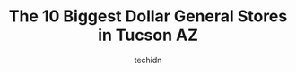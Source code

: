 ---
layout: ampstory
image: https://i0.wp.com/www.depkes.org/wp-content/uploads/2023/06/dollar-general-0-in-tucson-az-1685966472.jpeg?resize=640,853
author: techidn
featured: false
description: Discover the impressive array of Dollar General options in Tucson AZ, where you can find 10 of the largest Dollar General establishments in the area. From renowned classics to hidden gems, T
title: The 10 Biggest Dollar General Stores in Tucson AZ
cover:
   title: The 10 Biggest Dollar General Stores in Tucson AZ
   subtitle: Rickpate
   background: https://www.depkes.org/wp-content/uploads/2023/06/dollar-general-0-in-tucson-az-1685966472.jpeg

pages: 
 - layout: thirds
   top: <h1>#1 Dollar General</h1>
   bottom: "<p>This dollar general stays topped off amongst the shelves. Some dont but this one is always stocked and clean and the people that work here are awesome.</p>"
   background: https://www.depkes.org/wp-content/uploads/2023/06/dollar-general-1-in-tucson-az-1685966473.jpeg
   backgroundblur: true
 - layout: thirds
   top: <h1>#2 Dollar General</h1>
   bottom: "<p>5697 S Alvernon Way, Tucson, AZ 85706, United States</p>"
   background: https://www.depkes.org/wp-content/uploads/2023/06/dollar-general-2-in-tucson-az-1685966473.jpeg
   cta:
      link: https://www.depkes.org/blog/the-10-biggest-dollar-general-stores-in-tucson-az/
      text: The 10 Biggest Dollar General Stores in Tucson AZ
 - layout: thirds
   top: <h1>#3 Dollar General</h1>
   bottom: "<p>1742 W Ruthrauff Rd, Tucson, AZ 85705, United States</p>"
   background: https://www.depkes.org/wp-content/uploads/2023/06/dollar-general-3-in-tucson-az-1685966474.jpeg
   cta:
      link: https://www.depkes.org/blog/the-10-biggest-dollar-general-stores-in-tucson-az/
      text: The 10 Biggest Dollar General Stores in Tucson AZ
 - layout: thirds
   top: <h1>#4 Dollar General</h1>
   bottom: "<p>945 E 22nd St, Tucson, AZ 85713, United States</p>"
   background: https://images.unsplash.com/photo-1614648718611-0635f29016cb?ixlib=rb-4.0.3&ixid=MnwxMjA3fDB8MHxwaG90by1wYWdlfHx8fGVufDB8fHx8&auto=format&fit=crop&w=640&h=853&q=80
   cta:
      link: https://www.depkes.org/blog/the-10-biggest-dollar-general-stores-in-tucson-az/
      text: The 10 Biggest Dollar General Stores in Tucson AZ
 - layout: thirds
   top: <h1>#5 Dollar General</h1>
   bottom: "<p>3130 S Kinney Rd, Tucson, AZ 85713, United States</p>"
   background: https://images.unsplash.com/photo-1564951434112-64d74cc2a2d7?ixlib=rb-4.0.3&ixid=MnwxMjA3fDB8MHxwaG90by1wYWdlfHx8fGVufDB8fHx8&auto=format&fit=crop&w=640&h=853&q=80
   cta:
      link: https://www.depkes.org/blog/the-10-biggest-dollar-general-stores-in-tucson-az/
      text: The 10 Biggest Dollar General Stores in Tucson AZ
 - layout: thirds
   top: <h1>#6 Dollar General</h1>
   bottom: "<p>7440 S Wilmot Rd, Tucson, AZ 85756, United States</p>"
   background: https://images.unsplash.com/photo-1613843873231-1447db182f97?ixlib=rb-4.0.3&ixid=MnwxMjA3fDB8MHxwaG90by1wYWdlfHx8fGVufDB8fHx8&auto=format&fit=crop&w=640&h=853&q=80
   cta:
      link: https://www.depkes.org/blog/the-10-biggest-dollar-general-stores-in-tucson-az/
      text: The 10 Biggest Dollar General Stores in Tucson AZ
 - layout: thirds
   top: <h1>#7 Dollar General</h1>
   bottom: "<p>5663 S 12th Ave, Tucson, AZ 85706, United States</p>"
   background: https://images.unsplash.com/photo-1540457036297-448b6b99e91c?ixlib=rb-4.0.3&ixid=MnwxMjA3fDB8MHxwaG90by1wYWdlfHx8fGVufDB8fHx8&auto=format&fit=crop&w=640&h=853&q=80
   cta:
      link: https://www.depkes.org/blog/the-10-biggest-dollar-general-stores-in-tucson-az/
      text: The 10 Biggest Dollar General Stores in Tucson AZ
 - layout: thirds
   middle: Continue reading...
   background: https://images.unsplash.com/photo-1618556658017-fd9c732d1360?ixlib=rb-4.0.3&ixid=MnwxMjA3fDB8MHxwaG90by1wYWdlfHx8fGVufDB8fHx8&auto=format&fit=crop&w=640&h=853&q=80
   cta:
      link: https://www.depkes.org/blog/the-10-biggest-dollar-general-stores-in-tucson-az/
      text: The 10 Biggest Dollar General Stores in Tucson AZ
      
---
